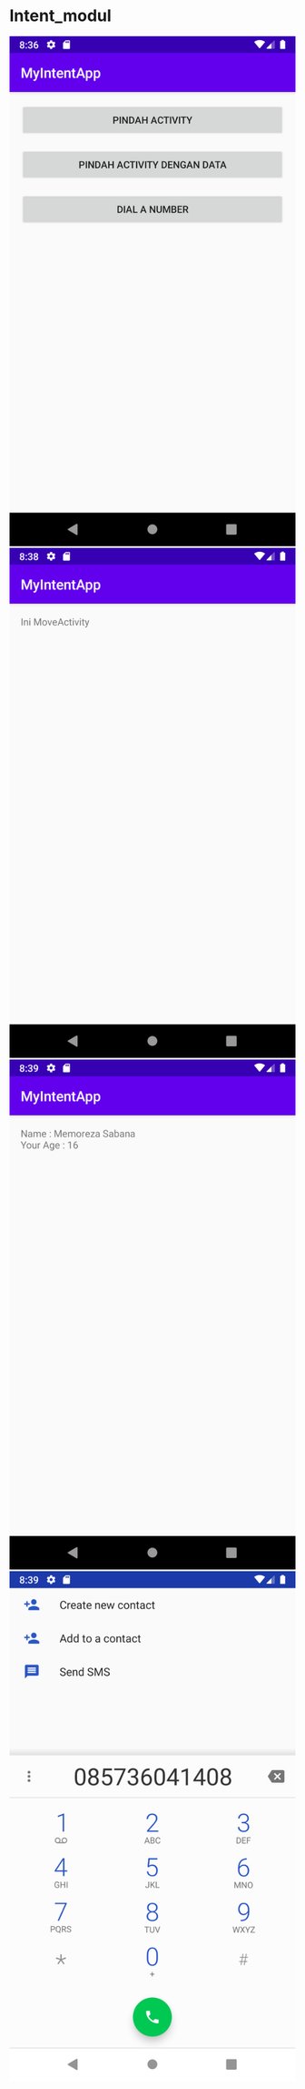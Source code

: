 # Intent_modul
![Alt Text](https://github.com/memorezasabana/Intent_modul/blob/master/SS_Intent/1.png)
![Alt Text](https://github.com/memorezasabana/Intent_modul/blob/master/SS_Intent/2.png)
![Alt Text](https://github.com/memorezasabana/Intent_modul/blob/master/SS_Intent/3.png)
![Alt Text](https://github.com/memorezasabana/Intent_modul/blob/master/SS_Intent/4.png)
